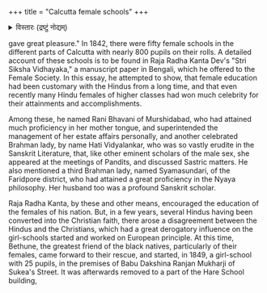 +++
title = "Calcutta female schools"
+++
<details><summary>विस्तारः (द्रष्टुं नोद्यम्)</summary>

In 1842 there were 50 females schools in Calcutta. Raja Radha Kanta Dev gave detailed account of these. He mentioned Rani Bhavani, Hati Vidyalankar & Syamasundari (latter 2 being Sanskrit scholars). 

Ref.: Isvar Chandra Vidyasagar, a story of his life and work (published 1902).
</details>


gave great pleasure." In 1842, there were fifty female schools in the different parts of Calcutta with nearly 800 pupils on their rolls. A detailed account of these schools is to be found in Raja Radha Kanta Dev's "Stri Siksha Vidhayaka," a manuscript paper in Bengali, which he offered to the Female Society. In this essay, he attempted to show, that female education had been customary with the Hindus from a long time, and that even recently many Hindu females of higher classes had won much celebrity for their attainments and accomplishments. 

Among these, he named Rani Bhavani of Murshidabad, who had attained much proficiency in her mother tongue, and superintended the management of her estate affairs personally, and another celebrated Brahman lady, by name Hati Vidyalankar, who was so vastly erudite in the Sanskrit Literature, that, like other eminent scholars of the male sex, she appeared at the meetings of Pandits, and discussed Sastric matters. He also mentioned a third Brahman lady, named Syamasundari, of the Faridpore district, who had attained a great proficiency in the Nyaya philosophy. Her husband too was a profound Sanskrit scholar. 

Raja Radha Kanta, by these and other means, encouraged the education of the females of his nation. But, in a few years, several Hindus having been converted into the Christian faith, there arose a disagreement between the Hindus and the Christians, which had a great derogatory influence on the girl-schools started and worked on European principle. At this time, Bethune, the greatest friend of the black natives, particularly of their females, came forward to their rescue, and started, in 1849, a girl-school with 25 pupils, in the premises of Babu Dakshina Ranjan Mukharji of Sukea's Street. It was afterwards removed to a part of the Hare School building,